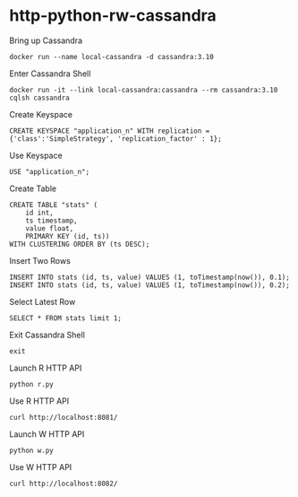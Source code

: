 # http-python-rw-cassandra

Bring up Cassandra

```
docker run --name local-cassandra -d cassandra:3.10
```

Enter Cassandra Shell

```
docker run -it --link local-cassandra:cassandra --rm cassandra:3.10 cqlsh cassandra
```

Create Keyspace

```
CREATE KEYSPACE "application_n" WITH replication = {'class':'SimpleStrategy', 'replication_factor' : 1};
```

Use Keyspace

```
USE "application_n";
```

Create Table

```
CREATE TABLE "stats" (
    id int,
    ts timestamp,
    value float,
    PRIMARY KEY (id, ts))
WITH CLUSTERING ORDER BY (ts DESC);
```

Insert Two Rows

```
INSERT INTO stats (id, ts, value) VALUES (1, toTimestamp(now()), 0.1);
INSERT INTO stats (id, ts, value) VALUES (1, toTimestamp(now()), 0.2);
```

Select Latest Row

```
SELECT * FROM stats limit 1;
```

Exit Cassandra Shell

```
exit
```

Launch R HTTP API

```
python r.py
```

Use R HTTP API

```
curl http://localhost:8081/
```

Launch W HTTP API

```
python w.py
```

Use W HTTP API

```
curl http://localhost:8082/
```
